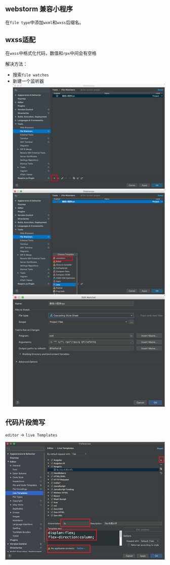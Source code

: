 ## webstorm 兼容小程序

在`file type`中添加`wxml`和`wxss`后缀名。

## wxss适配

在`wxss`中格式化代码，数值和`rpx`中间会有空格

解决方法：

* 搜索`file watches`
* 新建一个监听器
![](./images/webstorm配置1.png)
![](./images/webstorm配置2.png)
![](./images/webstorm配置3.png)

## 代码片段简写

`editor` -> `live Templates` 

![](./images/webstorm配置4.png)

